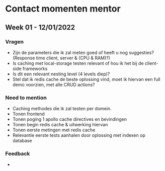 # Contact momenten mentor

## Week 01 - 12/01/2022

### Vragen

* Zijn de parameters die ik zal meten goed of heeft u nog suggesties? (Response time client, server & (CPU & RAM)?)
* Is caching met local-storage testen relevant of hou ik het bij de client-side frameworks
* Is dit een relevant nesting level (4 levels diep)?
* Stel dat ik redis cache de beste oplossing vind, moet ik hiervan een full demo voorzien, met alle CRUD actions? 

### Need to mention

* Caching methodes die ik zal testen per domein.
* Tonen frontend
* Tonen poging 1 apollo cache directives en bevindingen
* Tonen begin redis cache & uitwerking hiervan
* Tonen eerste metingen met redis cache
* Relevantie eerste tests aanhalen door oplossing met indexen op database

### Feedback

* 